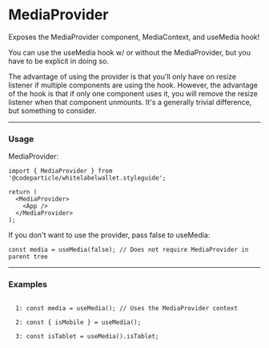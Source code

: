 # MediaProvider

Exposes the MediaProvider component, MediaContext, and useMedia hook!

You can use the useMedia hook w/ or without the MediaProvider, but you have to be explicit in doing so.

The advantage of using the provider is that you'll only have on resize listener if multiple components are using the hook. However, the advantage of the hook is that if only one component uses it, you will remove the resize listener when that component unmounts. It's a generally trivial difference, but something to consider.

----
### Usage


MediaProvider:
```
import { MediaProvider } from '@codeparticle/whitelabelwallet.styleguide';

return (
  <MediaProvider>
    <App />
  </MediaProvider>
);
```

If you don't want to use the provider, pass false to useMedia:

```
const media = useMedia(false); // Does not require MediaProvider in parent tree
```

----
### Examples

```

  1: const media = useMedia(); // Uses the MediaProvider context

  2: const { isMobile } = useMedia();

  3: const isTablet = useMedia().isTablet;

  ```